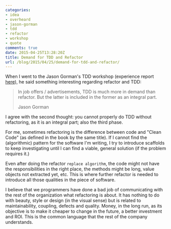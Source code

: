 ```yaml
---
categories:
- idea
- overheard
- jason-gorman
- tdd
- refactor
- workshop
- quote
comments: true
date: 2015-04-25T13:28:20Z
title: Demand for TDD and Refactor
url: /blog/2015/04/25/demand-for-tdd-and-refactor/
---
```


When I went to the Jason Gorman's TDD workshop (experience report [here](../../../../2015/04/12/jason-gorman-tdd-intensive-workshop)), he said something interesting regarding refactor and TDD:

> In job offers / advertisements, TDD is much more in demand than refactor. But the latter is included in the former as an integral part.
>
> Jason Gorman

I agree with the second thought: you cannot properly do TDD without refactoring, as it is an integral part; also the third phase.

For me, sometimes refactoring is the difference between code and "Clean Code" (as defined in the book by the same title). If I cannot find the (algorithmic) pattern for the software I'm writing, I try to introduce scaffolds to keep investigating until I can find a viable, general solution (if the problem requires it.)

Even after doing the refactor ``replace algorithm``, the code might not have the responsibilities in the right place, the methods might be long, value objects not extracted yet, etc. This is where further refactor is needed to introduce all those qualities in the piece of software.

I believe that we programmers have done a bad job of communicating with the rest of the organization what refactoring is about. It has nothing to do with beauty, style or design (in the visual sense) but is related to maintainability, coupling, defects and quality. Money, in the long run, as its objective is to make it cheaper to change in the future, a better investment and ROI. This is the common language that the rest of the company understands.

